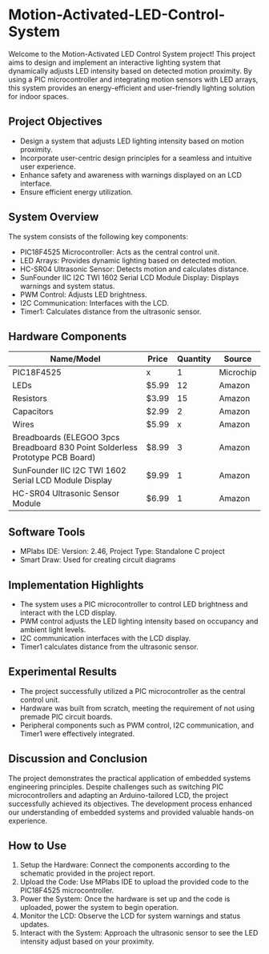 # Motion-Activated-LED-Control-System


Welcome to the Motion-Activated LED Control System project! This project aims to design and implement an interactive lighting system that dynamically adjusts LED intensity based on detected motion proximity. By using a PIC microcontroller and integrating motion sensors with LED arrays, this system provides an energy-efficient and user-friendly lighting solution for indoor spaces.

## Project Objectives
- Design a system that adjusts LED lighting intensity based on motion proximity.
- Incorporate user-centric design principles for a seamless and intuitive user experience.
- Enhance safety and awareness with warnings displayed on an LCD interface.
- Ensure efficient energy utilization.

## System Overview
The system consists of the following key components:
- PIC18F4525 Microcontroller: Acts as the central control unit.
- LED Arrays: Provides dynamic lighting based on detected motion.
- HC-SR04 Ultrasonic Sensor: Detects motion and calculates distance.
- SunFounder IIC I2C TWI 1602 Serial LCD Module Display: Displays warnings and system status.
- PWM Control: Adjusts LED brightness.
- I2C Communication: Interfaces with the LCD.
- Timer1: Calculates distance from the ultrasonic sensor.

## Hardware Components
| Name/Model | Price | Quantity | Source |
| --- | --- | --- | --- |
| PIC18F4525 | x | 1 | Microchip |
| LEDs | $5.99 | 12 | Amazon |
| Resistors | $3.99 | 15 | Amazon |
| Capacitors | $2.99 | 2 | Amazon |
| Wires | $5.99 | x | Amazon |
| Breadboards (ELEGOO 3pcs Breadboard 830 Point Solderless Prototype PCB Board) | $8.99 | 3 | Amazon |
| SunFounder IIC I2C TWI 1602 Serial LCD Module Display | $9.99 | 1 | Amazon |
| HC-SR04 Ultrasonic Sensor Module | $6.99 | 1 | Amazon |

## Software Tools
- MPlabs IDE: Version: 2.46, Project Type: Standalone C project
- Smart Draw: Used for creating circuit diagrams

## Implementation Highlights
- The system uses a PIC microcontroller to control LED brightness and interact with the LCD display.
- PWM control adjusts the LED lighting intensity based on occupancy and ambient light levels.
- I2C communication interfaces with the LCD display.
- Timer1 calculates distance from the ultrasonic sensor.

## Experimental Results
- The project successfully utilized a PIC microcontroller as the central control unit.
- Hardware was built from scratch, meeting the requirement of not using premade PIC circuit boards.
- Peripheral components such as PWM control, I2C communication, and Timer1 were effectively integrated.

## Discussion and Conclusion
The project demonstrates the practical application of embedded systems engineering principles. Despite challenges such as switching PIC microcontrollers and adapting an Arduino-tailored LCD, the project successfully achieved its objectives. The development process enhanced our understanding of embedded systems and provided valuable hands-on experience.

## How to Use
1. Setup the Hardware: Connect the components according to the schematic provided in the project report.
2. Upload the Code: Use MPlabs IDE to upload the provided code to the PIC18F4525 microcontroller.
3. Power the System: Once the hardware is set up and the code is uploaded, power the system to begin operation.
4. Monitor the LCD: Observe the LCD for system warnings and status updates.
5. Interact with the System: Approach the ultrasonic sensor to see the LED intensity adjust based on your proximity.
